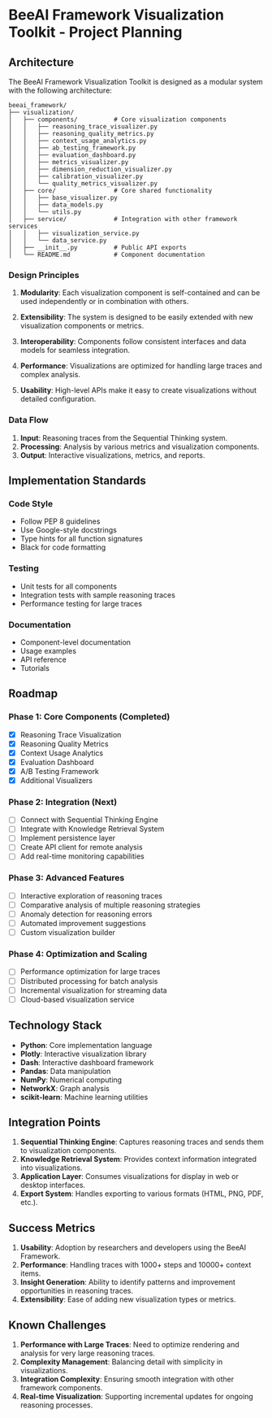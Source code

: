 # BeeAI Framework Visualization Toolkit - Project Planning

## Architecture

The BeeAI Framework Visualization Toolkit is designed as a modular system with the following architecture:

```
beeai_framework/
├── visualization/
│   ├── components/          # Core visualization components
│   │   ├── reasoning_trace_visualizer.py
│   │   ├── reasoning_quality_metrics.py
│   │   ├── context_usage_analytics.py
│   │   ├── ab_testing_framework.py
│   │   ├── evaluation_dashboard.py
│   │   ├── metrics_visualizer.py
│   │   ├── dimension_reduction_visualizer.py
│   │   ├── calibration_visualizer.py
│   │   └── quality_metrics_visualizer.py
│   ├── core/                # Core shared functionality
│   │   ├── base_visualizer.py
│   │   ├── data_models.py
│   │   └── utils.py
│   ├── service/             # Integration with other framework services
│   │   ├── visualization_service.py
│   │   └── data_service.py
│   ├── __init__.py          # Public API exports
│   └── README.md            # Component documentation
```

### Design Principles

1. **Modularity**: Each visualization component is self-contained and can be used independently or in combination with others.

2. **Extensibility**: The system is designed to be easily extended with new visualization components or metrics.

3. **Interoperability**: Components follow consistent interfaces and data models for seamless integration.

4. **Performance**: Visualizations are optimized for handling large traces and complex analysis.

5. **Usability**: High-level APIs make it easy to create visualizations without detailed configuration.

### Data Flow

1. **Input**: Reasoning traces from the Sequential Thinking system.
2. **Processing**: Analysis by various metrics and visualization components.
3. **Output**: Interactive visualizations, metrics, and reports.

## Implementation Standards

### Code Style

- Follow PEP 8 guidelines
- Use Google-style docstrings
- Type hints for all function signatures
- Black for code formatting

### Testing

- Unit tests for all components
- Integration tests with sample reasoning traces
- Performance testing for large traces

### Documentation

- Component-level documentation
- Usage examples
- API reference
- Tutorials

## Roadmap

### Phase 1: Core Components (Completed)

- [x] Reasoning Trace Visualization
- [x] Reasoning Quality Metrics
- [x] Context Usage Analytics
- [x] Evaluation Dashboard
- [x] A/B Testing Framework
- [x] Additional Visualizers

### Phase 2: Integration (Next)

- [ ] Connect with Sequential Thinking Engine
- [ ] Integrate with Knowledge Retrieval System
- [ ] Implement persistence layer
- [ ] Create API client for remote analysis
- [ ] Add real-time monitoring capabilities

### Phase 3: Advanced Features

- [ ] Interactive exploration of reasoning traces
- [ ] Comparative analysis of multiple reasoning strategies
- [ ] Anomaly detection for reasoning errors
- [ ] Automated improvement suggestions
- [ ] Custom visualization builder

### Phase 4: Optimization and Scaling

- [ ] Performance optimization for large traces
- [ ] Distributed processing for batch analysis
- [ ] Incremental visualization for streaming data
- [ ] Cloud-based visualization service

## Technology Stack

- **Python**: Core implementation language
- **Plotly**: Interactive visualization library
- **Dash**: Interactive dashboard framework
- **Pandas**: Data manipulation
- **NumPy**: Numerical computing
- **NetworkX**: Graph analysis
- **scikit-learn**: Machine learning utilities

## Integration Points

1. **Sequential Thinking Engine**: Captures reasoning traces and sends them to visualization components.
2. **Knowledge Retrieval System**: Provides context information integrated into visualizations.
3. **Application Layer**: Consumes visualizations for display in web or desktop interfaces.
4. **Export System**: Handles exporting to various formats (HTML, PNG, PDF, etc.).

## Success Metrics

1. **Usability**: Adoption by researchers and developers using the BeeAI Framework.
2. **Performance**: Handling traces with 1000+ steps and 10000+ context items.
3. **Insight Generation**: Ability to identify patterns and improvement opportunities in reasoning traces.
4. **Extensibility**: Ease of adding new visualization types or metrics.

## Known Challenges

1. **Performance with Large Traces**: Need to optimize rendering and analysis for very large reasoning traces.
2. **Complexity Management**: Balancing detail with simplicity in visualizations.
3. **Integration Complexity**: Ensuring smooth integration with other framework components.
4. **Real-time Visualization**: Supporting incremental updates for ongoing reasoning processes. 